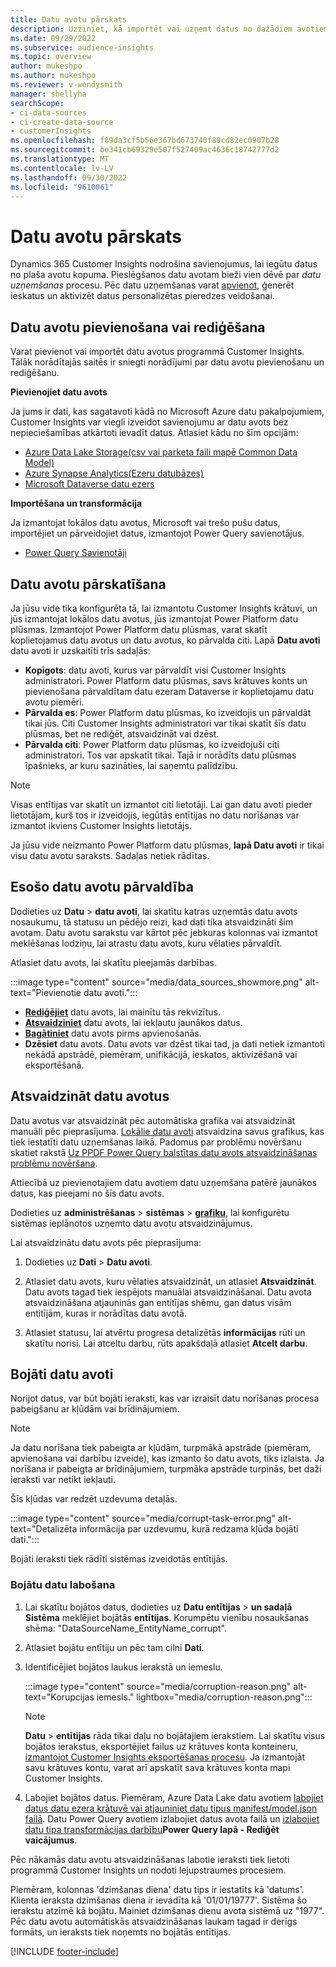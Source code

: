 ```yaml
---
title: Datu avotu pārskats
description: Uzziniet, kā importēt vai uzņemt datus no dažādiem avotiem.
ms.date: 09/29/2022
ms.subservice: audience-insights
ms.topic: overview
author: mukeshpo
ms.author: mukeshpo
ms.reviewer: v-wendysmith
manager: shellyha
searchScope:
- ci-data-sources
- ci-create-data-source
- customerInsights
ms.openlocfilehash: f89da3cf5b56e367bd673740f80cd82ec0907b28
ms.sourcegitcommit: be341cb69329e507f527409ac4636c18742777d2
ms.translationtype: MT
ms.contentlocale: lv-LV
ms.lasthandoff: 09/30/2022
ms.locfileid: "9610061"
---
```

# <a name="data-sources-overview"></a>Datu avotu pārskats

Dynamics 365 Customer Insights nodrošina savienojumus, lai iegūtu datus no plaša avotu kopuma. Pieslēgšanos datu avotam bieži vien dēvē par *datu uzņemšanas* procesu. Pēc datu uzņemšanas varat [apvienot](data-unification.md), ģenerēt ieskatus un aktivizēt datus personalizētas pieredzes veidošanai.

## <a name="add-or-edit-data-sources"></a>Datu avotu pievienošana vai rediģēšana

Varat pievienot vai importēt datu avotus programmā Customer Insights. Tālāk norādītajās saitēs ir sniegti norādījumi par datu avotu pievienošanu un rediģēšanu.

**Pievienojiet datu avots**

Ja jums ir dati, kas sagatavoti kādā no Microsoft Azure datu pakalpojumiem, Customer Insights var viegli izveidot savienojumu ar datu avots bez nepieciešamības atkārtoti ievadīt datus. Atlasiet kādu no šīm opcijām:
- [Azure Data Lake Storage(csv vai parketa faili mapē Common Data Model)](connect-common-data-model.md)
- [Azure Synapse Analytics(Ezeru datubāzes)](connect-synapse.md)
- [Microsoft Dataverse datu ezers](connect-dataverse-managed-lake.md)

**Importēšana un transformācija**

Ja izmantojat lokālos datu avotus, Microsoft vai trešo pušu datus, importējiet un pārveidojiet datus, izmantojot Power Query savienotājus.
- [Power Query Savienotāji](connect-power-query.md)

## <a name="review-data-sources"></a>Datu avotu pārskatīšana

Ja jūsu vide tika konfigurēta tā, lai izmantotu Customer Insights krātuvi, un jūs izmantojat lokālos datu avotus, jūs izmantojat Power Platform datu plūsmas. Izmantojot Power Platform datu plūsmas, varat skatīt koplietojamus datu avotus un datu avotus, ko pārvalda citi. Lapā **Datu avoti** datu avoti ir uzskaitīti trīs sadaļās:
- **Kopīgots**: datu avoti, kurus var pārvaldīt visi Customer Insights administratori. Power Platform datu plūsmas, savs krātuves konts un pievienošana pārvaldītam datu ezeram Dataverse ir koplietojamu datu avotu piemēri.
- **Pārvalda es**: Power Platform datu plūsmas, ko izveidojis un pārvaldāt tikai jūs. Citi Customer Insights administratori var tikai skatīt šīs datu plūsmas, bet ne rediģēt, atsvaidzināt vai dzēst.
- **Pārvalda citi**: Power Platform datu plūsmas, ko izveidojuši citi administratori. Tos var apskatīt tikai. Tajā ir norādīts datu plūsmas īpašnieks, ar kuru sazināties, lai saņemtu palīdzību.
> [!NOTE]
> Visas entītijas var skatīt un izmantot citi lietotāji. Lai gan datu avoti pieder lietotājam, kurš tos ir izveidojis, iegūtās entītijas no datu norīšanas var izmantot ikviens Customer Insights lietotājs.

Ja jūsu vide neizmanto Power Platform datu plūsmas, **lapā Datu avoti** ir tikai visu datu avotu saraksts. Sadaļas netiek rādītas.

## <a name="manage-existing-data-sources"></a>Esošo datu avotu pārvaldība

Dodieties uz **Datu** > **datu avoti**, lai skatītu katras uzņemtās datu avots nosaukumu, tā statusu un pēdējo reizi, kad dati tika atsvaidzināti šim avotam. Datu avotu sarakstu var kārtot pēc jebkuras kolonnas vai izmantot meklēšanas lodziņu, lai atrastu datu avots, kuru vēlaties pārvaldīt.

Atlasiet datu avots, lai skatītu pieejamās darbības.

:::image type="content" source="media/data_sources_showmore.png" alt-text="Pievienotie datu avoti.":::

- [**Rediģējiet**](#add-or-edit-data-sources) datu avots, lai mainītu tās rekvizītus.
- [**Atsvaidziniet**](#refresh-data-sources) datu avots, lai iekļautu jaunākos datus.
- [**Bagātiniet**](data-sources-enrichment.md) datu avots pirms apvienošanās.
- **Dzēsiet** datu avots. Datu avots var dzēst tikai tad, ja dati netiek izmantoti nekādā apstrādē, piemēram, unifikācijā, ieskatos, aktivizēšanā vai eksportēšanā.

## <a name="refresh-data-sources"></a>Atsvaidzināt datu avotus

Datu avotus var atsvaidzināt pēc automātiska grafika vai atsvaidzināt manuāli pēc pieprasījuma. [Lokālie datu avoti](connect-power-query.md#add-data-from-on-premises-data-sources) atsvaidzina savus grafikus, kas tiek iestatīti datu uzņemšanas laikā. Padomus par problēmu novēršanu skatiet rakstā [Uz PPDF Power Query balstītas datu avots atsvaidzināšanas problēmu novēršana](connect-power-query.md#troubleshoot-ppdf-power-query-based-data-source-refresh-issues).

Attiecībā uz pievienotajiem datu avotiem datu uzņemšana patērē jaunākos datus, kas pieejami no šīs datu avots.

Dodieties uz **administrēšanas** > **sistēmas** > [**grafiku**](schedule-refresh.md), lai konfigurētu sistēmas ieplānotos uzņemto datu avotu atsvaidzinājumus.

Lai atsvaidzinātu datu avots pēc pieprasījuma:

1. Dodieties uz **Dati** > **Datu avoti**.

1. Atlasiet datu avots, kuru vēlaties atsvaidzināt, un atlasiet **Atsvaidzināt**. Datu avots tagad tiek iespējots manuālai atsvaidzināšanai. Datu avota atsvaidzināšana atjauninās gan entitījas shēmu, gan datus visām entitījām, kuras ir norādītas datu avotā.

1. Atlasiet statusu, lai atvērtu progresa detalizētās **informācijas** rūti un skatītu norisi. Lai atceltu darbu, rūts apakšdaļā atlasiet **Atcelt darbu**.

## <a name="corrupt-data-sources"></a>Bojāti datu avoti

Norijot datus, var būt bojāti ieraksti, kas var izraisīt datu norīšanas procesa pabeigšanu ar kļūdām vai brīdinājumiem.

> [!NOTE]
> Ja datu norīšana tiek pabeigta ar kļūdām, turpmākā apstrāde (piemēram, apvienošana vai darbību izveide), kas izmanto šo datu avots, tiks izlaista. Ja norīšana ir pabeigta ar brīdinājumiem, turpmāka apstrāde turpinās, bet daži ieraksti var netikt iekļauti.

Šīs kļūdas var redzēt uzdevuma detaļās.

:::image type="content" source="media/corrupt-task-error.png" alt-text="Detalizēta informācija par uzdevumu, kurā redzama kļūda bojāti dati.":::

Bojāti ieraksti tiek rādīti sistēmas izveidotās entītijās.

### <a name="fix-corrupt-data"></a>Bojātu datu labošana

1. Lai skatītu bojātos datus, dodieties uz **Datu entītijas** > **un sadaļā Sistēma** meklējiet bojātās **entītijas**. Korumpētu vienību nosaukšanas shēma: "DataSourceName_EntityName_corrupt".

1. Atlasiet bojātu entītiju un pēc tam cilni **Dati**.

1. Identificējiet bojātos laukus ierakstā un iemeslu.

   :::image type="content" source="media/corruption-reason.png" alt-text="Korupcijas iemesls." lightbox="media/corruption-reason.png":::

   > [!NOTE]
   > **Datu** > **entītijas** rāda tikai daļu no bojātajiem ierakstiem. Lai skatītu visus bojātos ierakstus, eksportējiet failus uz krātuves konta konteineru, [izmantojot Customer Insights eksportēšanas procesu](export-destinations.md). Ja izmantojāt savu krātuves kontu, varat arī apskatīt sava krātuves konta mapi Customer Insights.

1. Labojiet bojātos datus. Piemēram, Azure Data Lake datu avotiem [labojiet datus datu ezera krātuvē vai atjauniniet datu tipus manifest/model.json failā](connect-common-data-model.md#common-reasons-for-ingestion-errors-or-corrupt-data). Datu Power Query avotiem izlabojiet datus avota failā un [izlabojiet datu tipa transformācijas darbību](connect-power-query.md#data-type-does-not-match-data)**Power Query lapā - Rediģēt vaicājumus**.

Pēc nākamās datu avotu atsvaidzināšanas labotie ieraksti tiek lietoti programmā Customer Insights un nodoti lejupstraumes procesiem.

Piemēram, kolonnas 'dzimšanas diena' datu tips ir iestatīts kā 'datums'. Klienta ieraksta dzimšanas diena ir ievadīta kā '01/01/19777'. Sistēma šo ierakstu atzīmē kā bojātu. Mainiet dzimšanas dienu avota sistēmā uz "1977". Pēc datu avotu automātiskās atsvaidzināšanas laukam tagad ir derīgs formāts, un ieraksts tiek noņemts no bojātās entītijas.

[!INCLUDE [footer-include](includes/footer-banner.md)]
